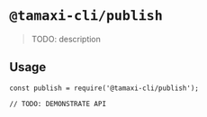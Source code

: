 # `@tamaxi-cli/publish`

> TODO: description

## Usage

```
const publish = require('@tamaxi-cli/publish');

// TODO: DEMONSTRATE API
```
